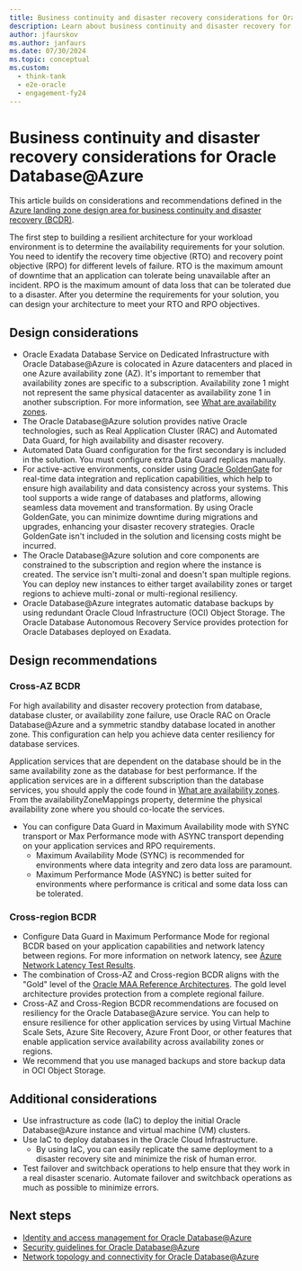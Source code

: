 ```yaml
---
title: Business continuity and disaster recovery considerations for Oracle Database@Azure
description: Learn about business continuity and disaster recovery for Oracle Database@Azure.
author: jfaurskov
ms.author: janfaurs
ms.date: 07/30/2024
ms.topic: conceptual
ms.custom: 
  - think-tank
  - e2e-oracle
  - engagement-fy24
--- 
```


# Business continuity and disaster recovery considerations for Oracle Database@Azure

This article builds on considerations and recommendations defined in the [Azure landing zone design area for business continuity and disaster recovery (BCDR)](../../ready/landing-zone/design-area/management-business-continuity-disaster-recovery.md). 

The first step to building a resilient architecture for your workload environment is to determine the availability requirements for your solution. You need to identify the recovery time objective (RTO) and recovery point objective (RPO) for different levels of failure. RTO is the maximum amount of downtime that an application can tolerate being unavailable after an incident. RPO is the maximum amount of data loss that can be tolerated due to a disaster. After you determine the requirements for your solution, you can design your architecture to meet your RTO and RPO objectives. 

## Design considerations

- Oracle Exadata Database Service on Dedicated Infrastructure with Oracle Database@Azure is colocated in Azure datacenters and placed in one Azure availability zone (AZ). It's important to remember that availability zones are specific to a subscription. Availability zone 1 might not represent the same physical datacenter as availability zone 1 in another subscription. For more information, see [What are availability zones](/azure/reliability/availability-zones-overview?tabs=azure-cli#physical-and-logical-availability-zones). 
- The Oracle Database@Azure solution provides native Oracle technologies, such as Real Application Cluster (RAC) and Automated Data Guard, for high availability and disaster recovery.
- Automated Data Guard configuration for the first secondary is included in the solution. You must configure extra Data Guard replicas manually.
- For active-active environments, consider using [Oracle GoldenGate](https://www.oracle.com/integration/goldengate/) for real-time data integration and replication capabilities, which help to ensure high availability and data consistency across your systems. This tool supports a wide range of databases and platforms, allowing seamless data movement and transformation. By using Oracle GoldenGate, you can minimize downtime during migrations and upgrades, enhancing your disaster recovery strategies. Oracle GoldenGate isn't included in the solution and licensing costs might be incurred.
- The Oracle Database@Azure solution and core components are constrained to the subscription and region where the instance is created. The service isn't multi-zonal and doesn't span multiple regions. You can deploy new instances to either target availability zones or target regions to achieve multi-zonal or multi-regional resiliency.
- Oracle Database@Azure integrates automatic database backups by using redundant Oracle Cloud Infrastructure (OCI) Object Storage. The Oracle Database Autonomous Recovery Service provides protection for Oracle Databases deployed on Exadata.

## Design recommendations

### Cross-AZ BCDR

For high availability and disaster recovery protection from database, database cluster, or availability zone failure, use Oracle RAC on Oracle Database@Azure and a symmetric standby database located in another zone. This configuration can help you achieve data center resiliency for database services. 

Application services that are dependent on the database should be in the same availability zone as the database for best performance. If the application services are in a different subscription than the database services, you should apply the code found in [What are availability zones](/azure/reliability/availability-zones-overview?tabs=azure-cli#physical-and-logical-availability-zones). From the availabilityZoneMappings property, determine the physical availability zone where you should co-locate the services.

- You can configure Data Guard in Maximum Availability mode with SYNC transport or Max Performance mode with ASYNC transport depending on your application services and RPO requirements.
  -	Maximum Availability Mode (SYNC) is recommended for environments where data integrity and zero data loss are paramount.
  -	Maximum Performance Mode (ASYNC) is better suited for environments where performance is critical and some data loss can be tolerated.

### Cross-region BCDR

- Configure Data Guard in Maximum Performance Mode for regional BCDR based on your application capabilities and network latency between regions. For more information on network latency, see [Azure Network Latency Test Results](/azure/networking/azure-network-latency).
- The combination of Cross-AZ and Cross-region BCDR aligns with the "Gold" level of the [Oracle MAA Reference Architectures](https://docs.oracle.com/en/database/oracle/oracle-database/19/haiad/). The gold level architecture provides protection from a complete regional failure.
- Cross-AZ and Cross-Region BCDR recommendations are focused on resiliency for the Oracle Database@Azure service. You can help to ensure resilience for other application services by using Virtual Machine Scale Sets, Azure Site Recovery, Azure Front Door, or other features that enable application service availability across availability zones or regions.
- We recommend that you use managed backups and store backup data in OCI Object Storage. 

## Additional considerations

- Use infrastructure as code (IaC) to deploy the initial Oracle Database@Azure instance and virtual machine (VM) clusters. 
- Use IaC to deploy databases in the Oracle Cloud Infrastructure.
  - By using IaC, you can easily replicate the same deployment to a disaster recovery site and minimize the risk of human error.
- Test failover and switchback operations to help ensure that they work in a real disaster scenario. Automate failover and switchback operations as much as possible to minimize errors.

## Next steps

- [Identity and access management for Oracle Database@Azure](oracle-iam-odaa.md)
- [Security guidelines for Oracle Database@Azure](oracle-security-overview-odaa.md)
- [Network topology and connectivity for Oracle Database@Azure](oracle-network-topology-odaa.md)
